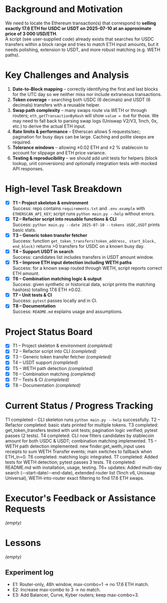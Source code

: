 # Background and Motivation
We need to locate the Ethereum transaction(s) that correspond to **selling exactly 17.6 ETH for USDC or USDT on 2025-07-10 at an approximate price of 3 000 USD/ETH**.  
A script (see user-supplied code) already exists that searches for USDC transfers within a block range and tries to match ETH input amounts, but it needs polishing, extension to USDT, and more robust matching (e.g. WETH paths).

# Key Challenges and Analysis
1. **Date-to-Block mapping** – correctly identifying the first and last blocks for the UTC day so we neither miss nor include extraneous transactions.
2. **Token coverage** – searching both USDC (6 decimals) and USDT (6 decimals) transfers with a reusable helper.
3. **Swap path complexity** – many swaps route via WETH or through routers; `eth_getTransactionByHash` will show `value = 0x0` for those.  We may need to fall back to parsing swap logs (Uniswap V2/V3, 1inch, 0x, etc.) to derive the actual ETH input.
4. **Rate limits & performance** – Etherscan allows 5 requests/sec; pagination for busy days can be large.  Caching and polite sleeps are required.
5. **Tolerance windows** – allowing ±0.02 ETH and ±2 % stablecoin to account for slippage and ETH price variance.
6. **Testing & reproducibility** – we should add unit tests for helpers (block lookup, unit conversions) and optionally integration tests with mocked API responses.

# High-level Task Breakdown
- [x] **T1 – Project skeleton & environment**  
    Success: repo contains `requirements.txt` and `.env.example` with `ETHERSCAN_API_KEY`; script runs `python main.py --help` without errors.
- [x] **T2 – Refactor script into reusable functions & CLI**  
    Success: `python main.py --date 2025-07-10 --tokens USDC,USDT` prints basic stats.
- [x] **T3 – Generic token transfer fetcher**  
    Success: function `get_token_transfers(token_address, start_block, end_block)` returns >0 transfers for USDC on a known busy day.
- [x] **T4 – Support USDT in search**  
    Success: candidates list includes transfers in USDT amount window.
- [x] **T5 – Improve ETH input detection including WETH paths**  
    Success: for a known swap routed through WETH, script reports correct ETH amount.
- [x] **T6 – Combination matching logic & output**  
    Success: given synthetic or historical data, script prints the matching hash(es) totalling 17.6 ETH ±0.02.
- [x] **T7 – Unit tests & CI**  
    Success: `pytest` passes locally and in CI.
- [x] **T8 – Documentation**  
    Success: `README.md` explains usage and assumptions.

# Project Status Board
- [x] T1 – Project skeleton & environment *(completed)*
- [x] T2 – Refactor script into CLI *(completed)*
- [x] T3 – Generic token transfer fetcher *(completed)*
- [x] T4 – USDT support *(completed)*
- [x] T5 – WETH path detection *(completed)*
- [x] T6 – Combination matching *(completed)*
- [x] T7 – Tests & CI *(completed)*
- [x] T8 – Documentation *(completed)*

# Current Status / Progress Tracking
T1 completed – CLI skeleton runs `python main.py --help` successfully.
T2 – Refactor completed: basic stats printed for multiple tokens.
T3 completed: get_token_transfers tested with unit tests; pagination logic verified; pytest passes (2 tests).
T4 completed: CLI now filters candidates by stablecoin amount for both USDC & USDT; combination matching implemented.
T5 – WETH path detection implemented: new finder.get_weth_input uses receipts to sum WETH Transfer events; main switches to fallback when ETH_in=0.
T6 completed: matching logic integrated.
T7 completed: Added tests for WETH detection; pytest passes 3 tests.
T8 completed: README.md with installation, usage, testing.
T6+ updates: Added multi-day search (--start-date/--end-date), extended router list (1inch v6, Uniswap Universal), WETH-into-router exact filtering to find 17.6 ETH swaps.

# Executor's Feedback or Assistance Requests
_(empty)_

# Lessons
_(empty)_

## Experiment log
- E1: Router-only, 48h window, max-combo=1 → no 17.6 ETH match.
- E2: Increase max-combo to 3 → no match.
- E3: Add Balancer, Curve, Kyber routers; keep max-combo=3.